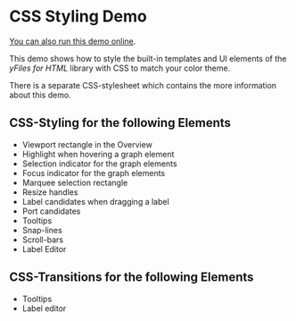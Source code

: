 <!--
 //////////////////////////////////////////////////////////////////////////////
 // @license
 // This demo file is part of yFiles for HTML 2.3.0.3.
 // Use is subject to license terms.
 //
 // Copyright (c) 2000-2020 by yWorks GmbH, Vor dem Kreuzberg 28,
 // 72070 Tuebingen, Germany. All rights reserved.
 //
 //////////////////////////////////////////////////////////////////////////////
-->
# CSS Styling Demo

[You can also run this demo online](https://live.yworks.com/demos/style/cssstyling/index.html).

This demo shows how to style the built-in templates and UI elements of the _yFiles for HTML_ library with CSS to match your color theme.

There is a separate CSS-stylesheet which contains the more information about this demo.

## CSS-Styling for the following Elements

- Viewport rectangle in the Overview
- Highlight when hovering a graph element
- Selection indicator for the graph elements
- Focus indicator for the graph elements
- Marquee selection rectangle
- Resize handles
- Label candidates when dragging a label
- Port candidates
- Tooltips
- Snap-lines
- Scroll-bars
- Label Editor

## CSS-Transitions for the following Elements

- Tooltips
- Label editor
